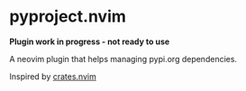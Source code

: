 # pyproject.nvim

**Plugin work in progress - not ready to use**

A neovim plugin that helps managing pypi.org dependencies.

Inspired by [crates.nvim](https://github.com/Saecki/crates.nvim)
